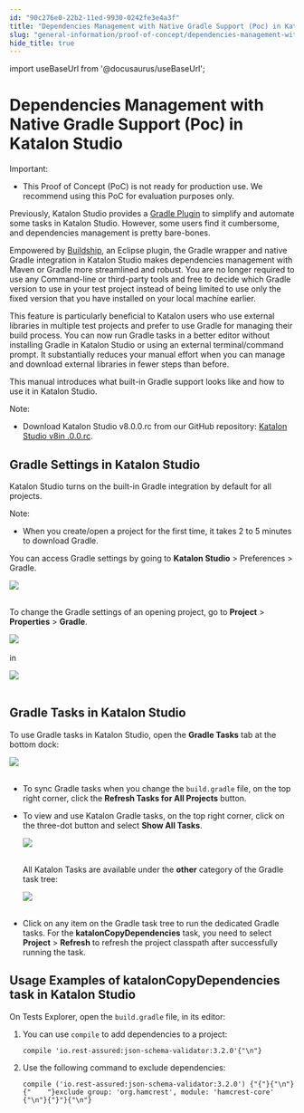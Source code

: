 ```yaml
---
id: "90c276e0-22b2-11ed-9930-0242fe3e4a3f"
title: "Dependencies Management with Native Gradle Support (Poc) in Katalon Studio"
slug: "general-information/proof-of-concept/dependencies-management-with-native-gradle-support-poc-in-katalon-studio"
hide_title: true
---
```

import useBaseUrl from '@docusaurus/useBaseUrl';


# <a id="id" class="anchor_top_offset"/><a id="ariaid-title1" class="anchor_top_offset"/>Dependencies Management with Native Gradle Support (Poc) in <span xmlns="http://www.w3.org/1999/xhtml" className="ph">Katalon Studio</span> 

<div xmlns="http://www.w3.org/1999/xhtml" className="note important note_important"><span className="note__title">Important:</span> 
  <ul className="ul"><li className="li"> This Proof of Concept (PoC) is not ready for production use. We recommend using this PoC for evaluation purposes only. </li></ul>
</div>
<p xmlns="http://www.w3.org/1999/xhtml" className="p">Previously, <span className="ph">Katalon Studio</span> provides a <a className="xref j-external-link" href="https://plugins.gradle.org/plugin/com.katalon.gradle-plugin" target="_blank">Gradle Plugin</a> to simplify and automate some tasks in <span className="ph">Katalon Studio</span>. However, some users find it cumbersome, and dependencies management is pretty bare-bones.</p> 
<p xmlns="http://www.w3.org/1999/xhtml" className="p">Empowered by <a className="xref j-external-link" href="https://www.eclipse.org/community/eclipse_newsletter/2018/february/buildship.php" target="_blank">Buildship</a>, an Eclipse plugin, the Gradle wrapper and native Gradle integration in <span className="ph">Katalon Studio</span> makes dependencies management with Maven or Gradle more streamlined and robust. You are no longer required to use any Command-line or third-party tools and free to decide which Gradle version to use in your test project instead of being limited to use only the fixed version that you have installed on your local machine earlier.</p> 
<p xmlns="http://www.w3.org/1999/xhtml" className="p">This feature is particularly beneficial to Katalon users who use external libraries in multiple test projects and prefer to use Gradle for managing their build process. You can now run Gradle tasks in a better editor without installing Gradle in <span className="ph">Katalon Studio</span> or using an external terminal/command prompt. It substantially reduces your manual effort when you can manage and download external libraries in fewer steps than before.</p> 
<p xmlns="http://www.w3.org/1999/xhtml" className="p">This manual introduces what built-in Gradle support looks like and how to use it in <span className="ph">Katalon Studio</span>.</p> 
<div xmlns="http://www.w3.org/1999/xhtml" className="note note note_note"><span className="note__title">Note:</span> 
  <ul className="ul"><li className="li">
      Download <span className="ph">Katalon Studio</span> v8.0.0.rc from our GitHub repository:  <a className="xref j-external-link" href="https://github.com/katalon-studio/katalon-studio/releases/tag/v8.0.0.rc" target="_blank"><span className="ph">Katalon Studio</span> v8in .0.0.rc</a>.</li></ul></div>

## <a id="id_1" class="anchor_top_offset"/>Gradle Settings in <span xmlns="http://www.w3.org/1999/xhtml" className="ph">Katalon Studio</span> 

<p xmlns="http://www.w3.org/1999/xhtml" className="p"><span className="ph">Katalon Studio</span> turns on the built-in Gradle integration by default for all projects.</p> 
<div xmlns="http://www.w3.org/1999/xhtml" className="note note note_note"><span className="note__title">Note:</span> 
  <ul className="ul"><li className="li">When you create/open a project for the first time, it takes 2 to 5 minutes to download Gradle.</li></ul>
</div>
<p xmlns="http://www.w3.org/1999/xhtml" className="p">You can access Gradle settings by going to <strong className="ph b"><strong className="ph b"><span className="ph">Katalon Studio</span></strong></strong> &gt; <span className="ph uicontrol">Preferences</span> &gt; <span className="ph uicontrol">Gradle</span>.</p> 
<p xmlns="http://www.w3.org/1999/xhtml" className="p"> <img className="image" src={useBaseUrl("https://github.com/katalon-studio/docs-images/raw/master/katalon-studio/docs/gradle/gradle-preferences.png")} /><br /><br /> </p> 
<p xmlns="http://www.w3.org/1999/xhtml" className="p">To change the Gradle settings of an opening project, go to <strong className="ph b">Project</strong> &gt; <strong className="ph b">Properties</strong> &gt; <strong className="ph b">Gradle</strong>.</p> 
<p xmlns="http://www.w3.org/1999/xhtml" className="p"> <img className="image" src={useBaseUrl("https://github.com/katalon-studio/docs-images/raw/master/katalon-studio/docs/gradle/project-menu.png")} width={250} /><br /><br /> in </p> 
<p xmlns="http://www.w3.org/1999/xhtml" className="p"> <img className="image" src={useBaseUrl("https://github.com/katalon-studio/docs-images/raw/master/katalon-studio/docs/gradle/project.png")} /><br /><br /> </p> 

## <a id="id_2" class="anchor_top_offset"/>Gradle Tasks in <span xmlns="http://www.w3.org/1999/xhtml" className="ph">Katalon Studio</span> 

<p xmlns="http://www.w3.org/1999/xhtml" className="p">To use Gradle tasks in <span className="ph">Katalon Studio</span>, open the <strong className="ph b">Gradle Tasks</strong> tab at the bottom dock:</p> 
<p xmlns="http://www.w3.org/1999/xhtml" className="p"> <img className="image" src={useBaseUrl("https://github.com/katalon-studio/docs-images/raw/master/katalon-studio/docs/gradle/gradle-tasks.png")} width={600} /><br /><br /> </p> 
<ul xmlns="http://www.w3.org/1999/xhtml" className="ul"><li className="li">     <p className="p">To sync Gradle tasks when you change the <code className="ph codeph">build.gradle</code> file, on the top right corner, click the <strong className="ph b">Refresh Tasks for All Projects</strong> button.</p>   </li><li className="li">     <p className="p">To view and use Katalon Gradle tasks, on the top right corner, click on the three-dot button and select <strong className="ph b">Show All Tasks</strong>.</p>     <p className="p"> <img className="image" src={useBaseUrl("https://github.com/katalon-studio/docs-images/raw/master/katalon-studio/docs/gradle/context-menu.png")} width={500} /><br /><br />     </p>     <p className="p">All Katalon Tasks are available under the <strong className="ph b">other</strong> category of the Gradle task tree:</p>     <p className="p"> <img className="image" src={useBaseUrl("https://github.com/katalon-studio/docs-images/raw/master/katalon-studio/docs/gradle/other-gradle.png")} /><br /><br />     </p>   </li><li className="li">     <p className="p">Click on any item on the Gradle task tree to run the dedicated Gradle tasks. For the <strong className="ph b">katalonCopyDependencies</strong> task, you need to select <strong className="ph b">Project</strong> &gt; <strong className="ph b">Refresh</strong> to refresh the project classpath after successfully running the task.</p>   </li></ul> 

## <a id="id_3" class="anchor_top_offset"/>Usage Examples of katalonCopyDependencies task in <span xmlns="http://www.w3.org/1999/xhtml" className="ph">Katalon Studio</span> 

<p xmlns="http://www.w3.org/1999/xhtml" className="p">On Tests Explorer, open the <code className="ph codeph">build.gradle</code> file, in   its editor:</p> 
<ol xmlns="http://www.w3.org/1999/xhtml" className="ol"><li className="li">You can use <code className="ph codeph">compile</code> to add dependencies to a     project:<pre className="pre codeblock"><code>compile 'io.rest-assured:json-schema-validator:3.2.0'{"\n"}</code></pre></li><li className="li">Use the following command to exclude dependencies:<pre className="pre codeblock"><code>compile ('io.rest-assured:json-schema-validator:3.2.0') {"{"}{"\n"}{"    "}exclude group: 'org.hamcrest', module: 'hamcrest-core' {"\n"}{"}"}{"\n"}</code></pre></li></ol> 

